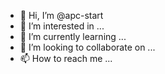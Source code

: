 - 👋 Hi, I’m @apc-start
- 👀 I’m interested in ...
- 🌱 I’m currently learning ...
- 💞️ I’m looking to collaborate on ...
- 📫 How to reach me ...

<!---
apc-start/apc-start is a ✨ special ✨ repository because its `README.md` (this file) appears on your GitHub profile.
You can click the Preview link to take a look at your changes.
--->
